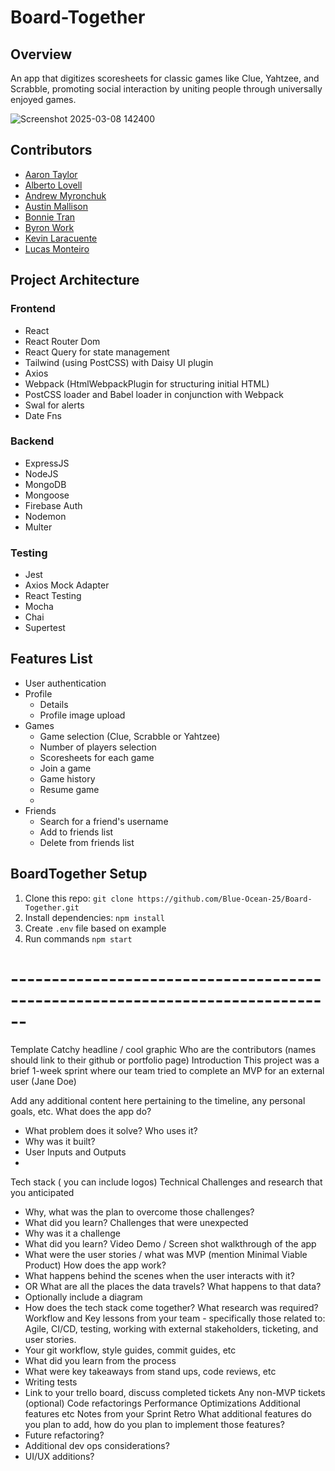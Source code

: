 # Board-Together

## Overview 
An app that digitizes scoresheets for classic games like Clue, Yahtzee, and Scrabble, promoting social interaction by uniting people through universally enjoyed games.


![Screenshot 2025-03-08 142400](https://github.com/user-attachments/assets/daed4d1d-f195-405d-ad11-37c8e6754418)

## Contributors
- [Aaron Taylor](https://github.com/Flourish1201)
- [Alberto Lovell](https://github.com/albertolovell)
- [Andrew Myronchuk](https://github.com/andrewmyronchuk) 
- [Austin Mallison](https://github.com/silvercricket)
- [Bonnie Tran](https://github.com/tranbonnie) 
- [Byron Work](https://github.com/bwork22) 
- [Kevin Laracuente](https://github.com/kevvarlar) 
- [Lucas Monteiro](https://github.com/lucascostamonteiro)

## Project Architecture
### Frontend
- React
- React Router Dom
- React Query for state management
- Tailwind (using PostCSS) with Daisy UI plugin
- Axios
- Webpack (HtmlWebpackPlugin for structuring initial HTML)
- PostCSS loader and Babel loader in conjunction with Webpack
- Swal for alerts
- Date Fns 

### Backend
- ExpressJS
- NodeJS
- MongoDB
- Mongoose 
- Firebase Auth
- Nodemon
- Multer

### Testing
- Jest
- Axios Mock Adapter
- React Testing
- Mocha
- Chai
- Supertest

## Features List
- User authentication
- Profile
   - Details
   - Profile image upload
- Games
   - Game selection (Clue, Scrabble or Yahtzee)
   - Number of players selection
   - Scoresheets for each game
   - Join a game
   - Game history
   - Resume game
   - 
- Friends
   - Search for a friend's username
   - Add to friends list
   - Delete from friends list
 

## BoardTogether Setup
1. Clone this repo: `git clone https://github.com/Blue-Ocean-25/Board-Together.git`
2. Install dependencies: `npm install`
3. Create `.env` file based on example
4. Run commands `npm start`
  

# ------------------------------------------------------------------------------ #
Template
Catchy headline / cool graphic
Who are the contributors (names should link to their github or portfolio page)
Introduction
This project was a brief 1-week sprint where our team tried to complete an MVP for an external user (Jane Doe)

Add any additional content here pertaining to the timeline, any personal goals, etc.
What does the app do?
* What problem does it solve? Who uses it?
* Why was it built?
* User Inputs and Outputs
*
Tech stack ( you can include logos)
Technical Challenges and research that you anticipated
* Why, what was the plan to overcome those challenges?
* What did you learn?
Challenges that were unexpected
* Why was it a challenge
* What did you learn?
Video Demo / Screen shot walkthrough of the app
* What were the user stories /  what was MVP (mention Minimal Viable Product)
How does the app work?
* What happens behind the scenes when the user interacts with it?
* OR What are all the places the data travels?  What happens to that data?
* Optionally include a diagram
* How does the tech stack come together?
What research was required?
Workflow and Key lessons from your team - specifically those related to: Agile, CI/CD, testing, working with external stakeholders, ticketing, and user stories.
* Your git workflow, style guides, commit guides, etc
* What did you learn from the process
* What were key takeaways from stand ups, code reviews, etc
* Writing tests
* Link to your trello board, discuss completed tickets
Any non-MVP tickets (optional)
Code refactorings
Performance Optimizations
Additional features
etc
Notes from your Sprint Retro
What additional features do you plan to add, how do you plan to implement those features?
* Future refactoring?
* Additional dev ops considerations?
* UI/UX additions?
